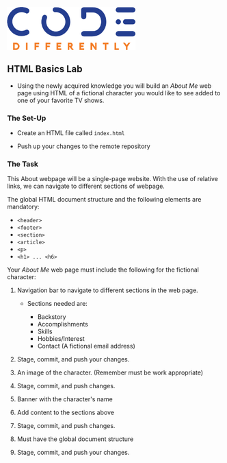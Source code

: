 <img  src="code-diff-logo.png" alt="Code Differently Logo" style="height:100px; width:300px;">

## HTML Basics Lab

- Using the newly acquired knowledge you will build an *About Me* web page using HTML of a fictional character you would like to see added to one of your favorite TV shows.


### The Set-Up


- Create an HTML file called `index.html`

- Push up your changes to the remote repository



### The Task

This About webpage will be a single-page website. With the use of relative links, we can navigate to different sections of webpage. 

The global HTML document structure and the following elements are mandatory:

- `<header>`
- `<footer>`
- `<section>`
- `<article>`
- `<p>`
- `<h1> ... <h6>`


Your *About Me* web page must include the following for the fictional character:

1. Navigation bar to navigate to different sections in the web page. 

    - Sections needed are:

        - Backstory
        - Accomplishments
        - Skills
        - Hobbies/Interest
        - Contact (A fictional email address)

2. Stage, commit, and push your changes.

3. An image of the character. (Remember must be work appropriate) 

4. Stage, commit, and push changes.

5. Banner with the character's  name

6. Add content to the sections above

7. Stage, commit, and push changes.

8. Must have the global document structure

9. Stage, commit, and push your changes. 


